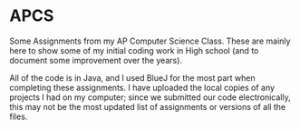 # APCS
Some Assignments from my AP Computer Science Class.  These are mainly here to show some of my initial coding work in High school (and to document some improvement over the years).

All of the code is in Java, and I used BlueJ for the most part when completing these assignments. I have uploaded the local copies of any projects I had on my computer; since we submitted our code electronically, this may not be the most updated list of assignments or versions of all the files.
